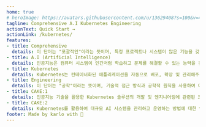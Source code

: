 ```yaml
---
home: true
# heroImage: https://avatars.githubusercontent.com/u/13629408?s=100&v=4
tagline: Comprehensive A.I Kubernetes Engineering
actionText: Quick Start →
actionLink: /kubernetes/
features:
- title: Comprehensive
  details: 이 단어는 "포괄적인"이라는 뜻이며, 특정 프로젝트나 시스템이 많은 기능을 갖추고 있음을 의미할 수 있습니다.
- title: A.I (Artificial Intelligence)
  details: 인공지능은 컴퓨터 시스템이 인간처럼 학습하고 문제를 해결할 수 있는 능력을 갖추게 하는 기술을 나타냅니다.
- title: Kubernetes
  details: Kubernetes는 컨테이너화된 애플리케이션을 자동으로 배포, 확장 및 관리해주는 오픈 소스 플랫폼입니다.
- title: Engineering
  details: 이 단어는 "공학"이라는 뜻이며, 기술적 접근 방식과 공학적 원칙을 사용하여 어떤 것을 설계하거나 구축하는 활동을 나타냅니다.
- title: CAKE:1
  details: 인공지능 기술을 활용한 Kubernetes 솔루션의 개발 및 엔지니어링에 관련된 포괄적인 프로젝트 또는 연구개발 활동
- title: CAKE:2
  details: Kubernetes를 활용하여 대규모 AI 시스템을 관리하고 운영하는 방법에 대한 연구 또는 프로젝트
footer: Made by karlo with 🎂
---
```

